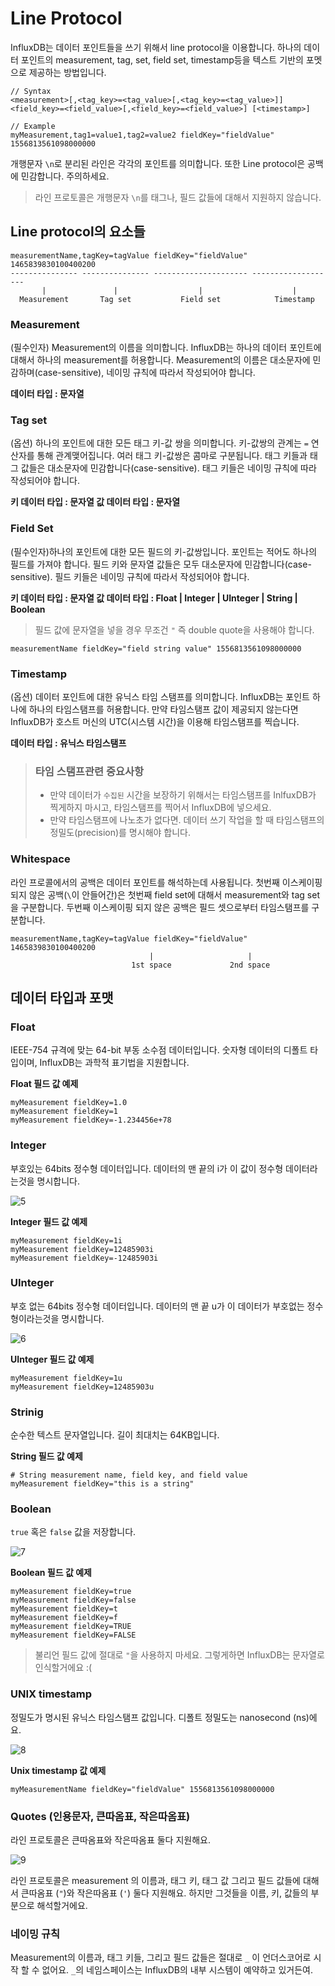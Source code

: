 # Line Protocol

InfluxDB는 데이터 포인트들을 쓰기 위해서 line protocol을 이용합니다. 하나의 데이터 포인트의 measurement, tag, set, field set, timestamp등을 텍스트 기반의 포멧으로 제공하는 방법입니다.

```console
// Syntax
<measurement>[,<tag_key>=<tag_value>[,<tag_key>=<tag_value>]] <field_key>=<field_value>[,<field_key>=<field_value>] [<timestamp>]

// Example
myMeasurement,tag1=value1,tag2=value2 fieldKey="fieldValue" 1556813561098000000
```

개행문자 `\n`로 분리된 라인은 각각의 포인트를 의미합니다. 또한 Line protocol은 공백에 민감합니다. 주의하세요.

> 라인 프로토콜은 개행문자 `\n`를 태그나, 필드 값들에 대해서 지원하지 않습니다.

## Line protocol의 요소들

```console
measurementName,tagKey=tagValue fieldKey="fieldValue" 1465839830100400200
--------------- --------------- --------------------- -------------------
       |               |                  |                    |
  Measurement       Tag set           Field set            Timestamp
```

### Measurement
(필수인자) Measurement의 이름을 의미합니다. InfluxDB는 하나의 데이터 포인트에 대해서 하나의 measurement를 허용합니다.
Measurement의 이름은 대소문자에 민감하며(case-sensitive), 네이밍 규칙에 따라서 작성되어야 합니다.

<strong> 데이터 타입 : 문자열 </strong>

### Tag set

(옵션) 하나의 포인트에 대한 모든 태그 키-값 쌍을 의미합니다. 키-값쌍의 관계는 `=` 연산자를 통해 관계맺어집니다.
여러 태그 키-값쌍은 콤마로 구분됩니다. 태그 키들과 태그 값들은 대소문자에 민감합니다(case-sensitive). 태그 키들은 네이밍 규칙에 따라 작성되어야 합니다.

<strong>키 데이터 타입 : 문자열 </strong>
<strong>값 데이터 타입 : 문자열 </strong>

### Field Set
(필수인자)하나의 포인트에 대한 모든 필드의 키-값쌍입니다. 포인트는 적어도 하나의 필드를 가져야 합니다. 필드 키와 문자열 값들은 모두 대소문자에 민감합니다(case-sensitive). 필드 키들은 네이밍 규칙에 따라서 작성되어야 합니다.

<strong>키 데이터 타입 : 문자열 </strong>
<strong>값 데이터 타입 : Float | Integer | UInteger | String | Boolean </strong>

> 필드 값에 문자열을 넣을 경우 무조건 `"` 즉 double quote을 사용해야 합니다.

```console
measurementName fieldKey="field string value" 1556813561098000000
```

### Timestamp
(옵션) 데이터 포인트에 대한 유닉스 타임 스탬프를 의미합니다. InfluxDB는 포인트 하나에 하나의 타임스탬프를 허용합니다. 만약 타임스탬프 값이 제공되지 않는다면 InfluxDB가 호스트 머신의 UTC(시스템 시간)을 이용해 타임스탬프를 찍습니다. 

<strong> 데이터 타입 : 유닉스 타임스탬프 </strong>

> ### 타임 스탬프관련 중요사항
> - 만약 데이터가 `수집된` 시간을 보장하기 위해서는 타임스탬프를 InlfuxDB가 찍게하지 마시고, 타임스탬프를 찍어서 InfluxDB에 넣으세요.
> - 만약 타임스탬프에 나노초가 없다면. 데이터 쓰기 작업을 할 때 타임스탬프의 정밀도(precision)를 명시해야 합니다.

### Whitespace

라인 프로콜에서의 공백은 데이터 포인트를 해석하는데 사용됩니다. 첫번째 이스케이핑 되지 않은 공백(`\`이 안들어간)은 첫번째 field set에 대해서 measurement와 tag set을 구분합니다. 두번째 이스케이핑 되지 않은 공백은 필드 셋으로부터 타임스탬프를 구분합니다.

```console
measurementName,tagKey=tagValue fieldKey="fieldValue" 1465839830100400200
                               |                     |
                           1st space             2nd space
```                        

## 데이터 타입과 포맷

### Float
IEEE-754 규격에 맞는 64-bit 부동 소수점 데이터입니다. 숫자형 데이터의 디폴트 타입이며, InfluxDB는 과학적 표기법을 지원합니다.

<strong> Float 필드 값 예제 </strong>

```console
myMeasurement fieldKey=1.0
myMeasurement fieldKey=1
myMeasurement fieldKey=-1.234456e+78
```

### Integer
부호있는 64bits 정수형 데이터입니다. 데이터의 맨 끝의 i가 이 값이 정수형 데이터라는것을 명시합니다.

![5](images/5.png)

<strong> Integer 필드 값 예제 </strong>

```console
myMeasurement fieldKey=1i
myMeasurement fieldKey=12485903i
myMeasurement fieldKey=-12485903i
```

### UInteger
부호 없는 64bits 정수형 데이터입니다. 데이터의 맨 끝 u가 이 데이터가 부호없는 정수형이라는것을 명시합니다.

![6](images/6.png)

<strong> UInteger 필드 값 예제 </strong>

```console
myMeasurement fieldKey=1u
myMeasurement fieldKey=12485903u
```

### Strinig
순수한 텍스트 문자열입니다. 길이 최대치는 64KB입니다.

<strong> String 필드 값 예제 </strong>

```console
# String measurement name, field key, and field value
myMeasurement fieldKey="this is a string"
```

### Boolean
`true` 혹은 `false` 값을 저장합니다.

![7](images/7.png)

<strong> Boolean 필드 값 예제 </strong>

```console
myMeasurement fieldKey=true
myMeasurement fieldKey=false
myMeasurement fieldKey=t
myMeasurement fieldKey=f
myMeasurement fieldKey=TRUE
myMeasurement fieldKey=FALSE
```

> 불리언 필드 값에 절대로 `"`을 사용하지 마세요. 그렇게하면 InfluxDB는 문자열로 인식할거에요 :(

### UNIX timestamp
정밀도가 명시된 유닉스 타임스탬프 값입니다. 디폴트 정밀도는 nanosecond (ns)에요.

![8](images/8.png)

<strong> Unix timestamp 값 예제 </strong>

```console
myMeasurementName fieldKey="fieldValue" 1556813561098000000
```

### Quotes (인용문자, 큰따옴표, 작은따옴표)
라인 프로토콜은 큰따옴표와 작은따옴표 둘다 지원해요.

![9](images/9.png)

라인 프로토콜은 measurement 의 이름과, 태그 키, 태그 값 그리고 필드 값들에 대해서 큰따옴표 (`"`)와 작은따옴표 (`'`) 둘다 지원해요.
하지만 그것들을 이름, 키, 값들의 부분으로 해석할거에요.

### 네이밍 규칙
Measurement의 이름과, 태그 키들, 그리고 필드 값들은 절대로 `_` 이 언더스코어로 시작 할 수 없어요. `_`의 네임스페이스는 InfluxDB의 내부 시스템이 예약하고 있거든여.

